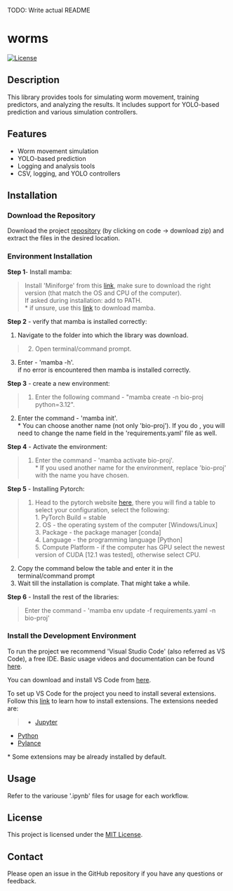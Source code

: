 TODO: Write actual README

# worms

[![License](https://img.shields.io/badge/license-MIT-blue.svg)](https://opensource.org/licenses/MIT)

## Description

This library provides tools for simulating worm movement, training predictors, and analyzing the results. It includes support for YOLO-based prediction and various simulation controllers.

## Features

- Worm movement simulation
- YOLO-based prediction
- Logging and analysis tools
- CSV, logging, and YOLO controllers

## Installation

### Download the Repository
Download the project [repository](https://github.com/giladfrid009/Bio-Proj) (by clicking on code -> download zip) and extract the files in the desired location.

### Environment Installation
**Step 1**- Install mamba:
>	Install 'Miniforge' from this [link](https://github.com/conda-forge/miniforge), make sure to download the right version (that match the OS and CPU of the computer).  
    If asked during installation: add to PATH.  
    \* if unsure, use this [link](https://github.com/conda-forge/miniforge/releases/latest/download/Miniforge3-Windows-x86_64.exe) to download mamba.

**Step 2** - verify that mamba is installed correctly:  
   1. Navigate to the folder into which the library was download.
 > 2. Open terminal/command prompt.  
 3. Enter - 'mamba -h'.  
    if no error is encountered then mamba is installed correctly.

**Step 3** - create a new environment:  
> 1. Enter the following command - "mamba create -n bio-proj python=3.12".  
2. Enter the command - 'mamba init'.  
	\* You can choose another name (not only 'bio-proj'). If you do , you will need to change the name field in the 'requirements.yaml' file as well.  

**Step 4** - Activate the environment:  
> 1. Enter the command - 'mamba activate bio-proj'.  
	* If you used another name for the environment, replace 'bio-proj' with the name you have chosen.   

**Step 5** - Installing Pytorch:  
> 1. Head to the pytorch website [here](https://pytorch.org/get-started/locally/), there you will find a table to select your configuration, select the following:  
	1. PyTorch Build = stable  
	2. OS - the operating system of the computer \[Windows/Linux\]  
	3. Package - the package manager \[conda\]  
	4. Language - the programming language \[Python\]  
	5. Compute Platform - if the computer has GPU select the newest version of CUDA \[12.1 was tested\], otherwise select CPU.  
2. Copy the command below the table and enter it in the terminal/command prompt  
3. Wait till the installation is complate. That might take a while.

**Step 6** - Install the rest of the libraries:  
>	Enter the command - 'mamba env update -f requirements.yaml -n bio-proj'   


### Install the Development Environment

To run the project we recommend 'Visual Studio Code' (also referred as VS Code), a free IDE. Basic usage videos and documentation can be found [here](https://code.visualstudio.com/docs/getstarted/introvideos).

You can download and install VS Code from [here](https://code.visualstudio.com/download).

To set up VS Code for the project you need to install several extensions. 
Follow this [link](https://code.visualstudio.com/docs/editor/extension-marketplace) to learn how to install extensions. 
The extensions needed are:
> - [Jupyter](https://marketplace.visualstudio.com/items?itemName=ms-toolsai.jupyter)
- [Python](https://marketplace.visualstudio.com/items?itemName=ms-python.python)
- [Pylance](https://marketplace.visualstudio.com/items?itemName=ms-python.vscode-pylance)

\* Some extensions may be already installed by default.




## Usage

Refer to the variouse '\.ipynb' files for usage for each workflow.

## License

This project is licensed under the [MIT License](LICENSE).

## Contact

Please open an issue in the GitHub repository if you have any questions or feedback.